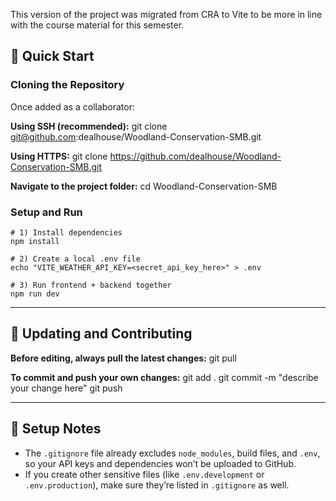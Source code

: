 This version of the project was migrated from CRA to Vite to be more in line with the course material for this semester.  

## 🚀 Quick Start

### Cloning the Repository
Once added as a collaborator:

**Using SSH (recommended):**
    git clone git@github.com:dealhouse/Woodland-Conservation-SMB.git

**Using HTTPS:**
    git clone https://github.com/dealhouse/Woodland-Conservation-SMB.git

**Navigate to the project folder:**
    cd Woodland-Conservation-SMB

### Setup and Run
    # 1) Install dependencies
    npm install

    # 2) Create a local .env file
    echo "VITE_WEATHER_API_KEY=<secret_api_key_here>" > .env

    # 3) Run frontend + backend together
    npm run dev

---

## 🔄 Updating and Contributing

**Before editing, always pull the latest changes:**
    git pull

**To commit and push your own changes:**
    git add .
    git commit -m "describe your change here"
    git push

---

## 🧠 Setup Notes
- The `.gitignore` file already excludes `node_modules`, build files, and `.env`, so your API keys and dependencies won’t be uploaded to GitHub.  
- If you create other sensitive files (like `.env.development` or `.env.production`), make sure they’re listed in `.gitignore` as well.  



